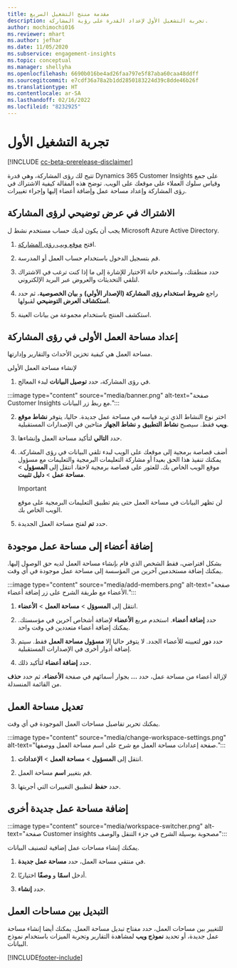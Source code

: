 ```yaml
---
title: مقدمة منتج التشغيل السريع
description: تجربة التشغيل الأول لإعداد القدرة على رؤية المشاركة.
author: mochimochi016
ms.reviewer: mhart
ms.author: jefhar
ms.date: 11/05/2020
ms.subservice: engagement-insights
ms.topic: conceptual
ms.manager: shellyha
ms.openlocfilehash: 6690b016be4ad26faa797e5f87aba60caa48ddff
ms.sourcegitcommit: e7cdf36a78a2b1dd2850183224d39c8dde46b26f
ms.translationtype: HT
ms.contentlocale: ar-SA
ms.lasthandoff: 02/16/2022
ms.locfileid: "8232925"
---
```

# <a name="first-run-experience"></a>تجربة التشغيل الأول‬

[!INCLUDE [cc-beta-prerelease-disclaimer](includes/cc-beta-prerelease-disclaimer.md)]

تتيح لك رؤى المشاركة، وهي قدرة Dynamics 365 Customer Insights على جمع وقياس سلوك العملاء على موقعك على الويب. توضح هذه المقالة كيفية الاشتراك في رؤى المشاركة وإعداد مساحة عمل وإضافة أعضاء إليها وإجراء تغييرات.

## <a name="sign-up-for-a-demo-of-engagement-insights"></a>الاشتراك في عرض توضيحي لرؤى المشاركة

يجب أن يكون لديك حساب مستخدم نشط ل Microsoft Azure Active Directory. 

1. افتح [موقع ويب رؤى المشاركة](https://home.ci.ai.dynamics.com/app/engagement-insights). 

1. قم بتسجيل الدخول باستخدام حساب العمل أو المدرسة.

1. حدد منطقتك، واستخدم خانة الاختيار للإشارة إلى ما إذا كنت ترغب في الاشتراك لتلقي التحديثات والعروض عبر البريد الإلكتروني.

1. راجع **شروط استخدام رؤى المشاركة (الإصدار الأولي)** و **بيان الخصوصية**، ثم حدد **استكشاف العرض التوضيحي** لقبولها.

1. استكشف المنتج باستخدام مجموعة من بيانات العينة. 

## <a name="set-up-your-first-workspace-in-engagement-insights"></a>إعداد مساحة العمل الأولى في رؤى المشاركة

مساحة العمل هي كيفية تخزين الأحداث والتقارير وإدارتها.

لإنشاء مساحة العمل الأولى

1. في رؤى المشاركة، حدد **توصيل البيانات** لبدء المعالج. 

:::image type="content" source="media/banner.png" alt-text="صفحة Customer Insights مع ربط زر البيانات.":::

2. اختر نوع النشاط الذي تريد قياسه في مساحة عمل جديدة. حاليا، يتوفر **نشاط موقع ويب** فقط. سيصبح **نشاط التطبيق** و **نشاط الجهاز** متاحين في الإصدارات المستقبلية.

1. حدد **التالي** لتأكيد مساحة العمل وإنشاءها.

1. أضف قصاصة برمجية إلى موقعك على الويب لبدء تلقي البيانات في رؤى المشاركة. يمكنك تنفيذ هذا الحق بعيدا أو مشاركة التعليمات البرمجية والتعليمات مع مسؤول موقع الويب الخاص بك. للعثور على قصاصة برمجية لاحقا، انتقل إلى **المسؤول** > **مساحة عمل** > **دليل تثبيت**.

   > [!IMPORTANT]
   > لن تظهر البيانات في مساحة العمل حتى يتم تطبيق التعليمات البرمجية على موقع الويب الخاص بك.

1. حدد **تم** لفتح مساحة العمل الجديدة. 

## <a name="add-members-to-an-existing-workspace"></a>إضافة أعضاء إلى مساحة عمل موجودة

بشكل افتراضي، فقط الشخص الذي قام بإنشاء مساحة العمل لديه حق الوصول إليها. يمكنك إضافة مستخدمين آخرين من المؤسسة إلى مساحة عمل موجودة في أي وقت.

:::image type="content" source="media/add-members.png" alt-text="صفحة الأعضاء مع طريقة الشرح على زر إضافة أعضاء.":::

1. انتقل إلى **المسوؤل** > **مساحة العمل** > **الأعضاء**.

2. حدد **إضافة أعضاء**. استخدم مربع **الأعضاء** لإضافة أشخاص آخرين في مؤسستك. يمكنك إضافة أعضاء متعددين في وقت واحد.

3. حدد **دور** لتعيينه للأعضاء الجدد. لا يتوفر حاليا إلا **مسؤول مساحة العمل** فقط. سيتم إضافة أدوار أخرى في الإصدارات المستقبلية.

4. حدد **إضافة أعضاء** لتأكيد ذلك.

لإزالة أعضاء من مساحة عمل، حدد **...** بجوار أسمائهم في صفحة **الأعضاء**، ثم حدد **حذف** من القائمة المنسدلة.

## <a name="edit-a-workspace"></a>تعديل مساحة العمل

يمكنك تحرير تفاصيل مساحات العمل الموجودة في أي وقت.

:::image type="content" source="media/change-workspace-settings.png" alt-text="صفحة إعدادات مساحة العمل مع شرح على اسم مساحة العمل ووصفها.":::

1. انتقل إلى **المسؤول** > **مساحة العمل** > **الإعدادات**.

1. قم بتغيير **اسم** مساحة العمل.

1. حدد **حفظ** لتطبيق التغييرات التي أجريتها.

## <a name="add-another-new-workspace"></a>إضافة مساحة عمل جديدة أخرى

:::image type="content" source="media/workspace-switcher.png" alt-text="صفحة Customer insights مصحوبة بوسيلة الشرح‬ في جزء التنقل والوصف":::

يمكنك إنشاء مساحات عمل إضافية لتصنيف البيانات.

1. في منتقي مساحة العمل، حدد **مساحة عمل جديدة**.

1. أدخل **اسمًا** و **وصفًا** اختياريًا.

1. حدد **إنشاء**.

## <a name="switch-between-workspaces"></a>التبديل بين مساحات العمل

للتغيير بين مساحات العمل، حدد مفتاح تبديل مساحة العمل. يمكنك أيضا إنشاء مساحة عمل جديدة، أو تحديد **نموذج ويب** لمشاهدة التقارير وتجربة الميزات باستخدام نموذج البيانات. 



[!INCLUDE[footer-include](../includes/footer-banner.md)]